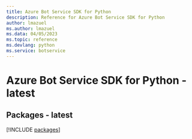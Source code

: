 ```yaml
---
title: Azure Bot Service SDK for Python
description: Reference for Azure Bot Service SDK for Python
author: lmazuel
ms.author: lmazuel
ms.data: 04/05/2023
ms.topic: reference
ms.devlang: python
ms.service: botservice
---
```

# Azure Bot Service SDK for Python - latest
## Packages - latest
[!INCLUDE [packages](bot-service-index.md)]
